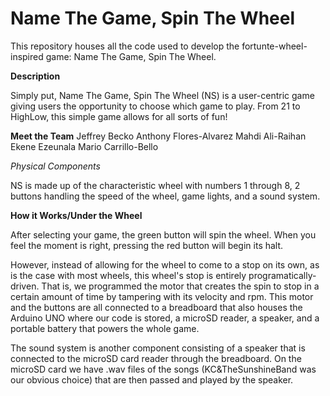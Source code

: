 # Name The Game, Spin The Wheel

This repository houses all the code used to develop the fortunte-wheel-inspired game: Name The Game, Spin The Wheel.

**Description**

Simply put, Name The Game, Spin The Wheel (NS) is a user-centric game giving users the opportunity to choose which
game to play. From 21 to HighLow, this simple game allows for all sorts of fun! 

**Meet the Team**
Jeffrey Becko
Anthony Flores-Alvarez
Mahdi Ali-Raihan 
Ekene Ezeunala 
Mario Carrillo-Bello 

*Physical Components*

NS is made up of the characteristic wheel with  numbers 1 through 8, 2 buttons handling the speed of the wheel,
game lights, and a sound system.

**How it Works/Under the Wheel**

After selecting your game, the green button will spin the wheel. When you feel the moment is right, pressing the
red button will begin its halt.


However, instead of allowing for the wheel to come to a stop on its own, as is the case with most wheels, this wheel's
stop is entirely programatically-driven. That is, we programmed the motor that creates the spin to stop in a certain 
amount of time by tampering with its velocity and rpm. This motor and the buttons are all connected to a breadboard
that also houses the Arduino UNO where our code is stored, a microSD reader, a speaker, and a portable battery 
that powers the whole game. 


The sound system is another component consisting of a speaker that is connected to the microSD card reader through
the breadboard. On the microSD card we have .wav files of the songs (KC&TheSunshineBand was our obvious choice) that
are then passed and played by the speaker. 

